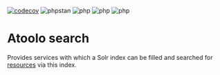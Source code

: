 [![codecov](https://codecov.io/gh/sitepark/atoolo-search/graph/badge.svg?token=xBMwUzm34b)](https://codecov.io/gh/sitepark/atoolo-search)
![phpstan](https://img.shields.io/badge/PHPStan-level%209-brightgreen)
![php](https://img.shields.io/badge/PHP-8.1-blue)
![php](https://img.shields.io/badge/PHP-8.2-blue)
![php](https://img.shields.io/badge/PHP-8.3-blue)

# Atoolo search

Provides services with which a Solr index can be filled and searched for [resources](https://github.com/sitepark/atoolo-resource) via this index.
